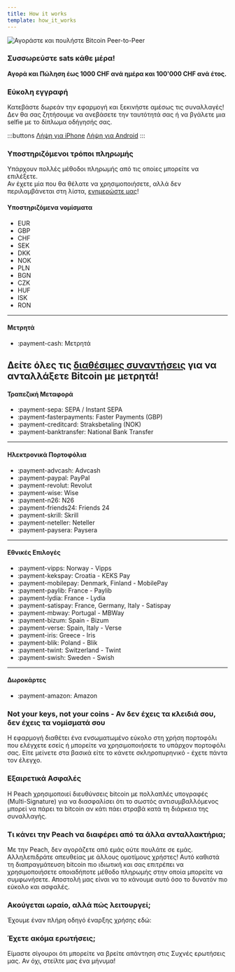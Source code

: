 ```yaml
---
title: How it works
template: how_it_works
---
```

<!--[teaser]-->
![Αγοράστε και πουλήστε Bitcoin Peer-to-Peer](/img/how-it-works/buy-and-sell-bitcoin-peer-to-peer.png)

### Συσσωρεύστε sats <span>κάθε μέρα</span>!

**Αγορά και Πώληση έως 1000 CHF ανά ημέρα και 100'000 CHF ανά έτος.**

<!--[easy_registration]-->
### Εύκολη εγγραφή

Κατεβάστε δωρεάν την εφαρμογή και ξεκινήστε αμέσως τις συναλλαγές! Δεν θα σας ζητήσουμε να ανεβάσετε την ταυτότητά σας ή να βγάλετε μια selfie με το δίπλωμα οδήγησής σας.

:::buttons
[Λήψη για iPhone]($iosUrl$)
[Λήψη για Android]($androidUrl$)
:::

<!--[payment_methods]-->
### Υποστηριζόμενοι τρόποι πληρωμής

Υπάρχουν πολλές μέθοδοι πληρωμής από τις οποίες μπορείτε να επιλέξετε.<br>
Αν έχετε μία που θα θέλατε να χρησιμοποιήσετε, αλλά δεν περιλαμβάνεται στη λίστα, [ενημερώστε μας](mailto:$contactEmail$?subject=Payment%20method)!

#### Υποστηριζόμενα νομίσματα

- EUR
- GBP
- CHF
- SEK
- DKK
- NOK
- PLN
- BGN
- CZK
- HUF
- ISK
- RON

---

#### Μετρητά

- :payment-cash: Μετρητά

Δείτε όλες τις [διαθέσιμες συναντήσεις](/gr/for-meetups/) για να ανταλλάξετε Bitcoin με μετρητά!
---

#### Τραπεζική Μεταφορά

- :payment-sepa: SEPA / Instant SEPA
- :payment-fasterpayments: Faster Payments (GBP)
- :payment-creditcard: Straksbetaling (NOK)
- :payment-banktransfer: National Bank Transfer

---

#### Ηλεκτρονικά Πορτοφόλια

- :payment-advcash: Advcash
- :payment-paypal: PayPal
- :payment-revolut: Revolut
- :payment-wise: Wise
- :payment-n26: N26
- :payment-friends24: Friends 24
- :payment-skrill: Skrill
- :payment-neteller: Neteller
- :payment-paysera: Paysera

---

#### Εθνικές Επιλογές

- :payment-vipps: Norway - Vipps
- :payment-kekspay: Croatia - KEKS Pay
- :payment-mobilepay: Denmark, Finland - MobilePay
- :payment-paylib: France - Paylib
- :payment-lydia: France - Lydia
- :payment-satispay: France, Germany, Italy - Satispay
- :payment-mbway: Portugal - MBWay
- :payment-bizum: Spain - Bizum
- :payment-verse: Spain, Italy - Verse
- :payment-iris: Greece - Iris
- :payment-blik: Poland - Blik
- :payment-twint: Switzerland - Twint
- :payment-swish: Sweden - Swish

---

#### Δωροκάρτες

- :payment-amazon: Amazon

<!--[self_custody]-->
### Not your keys, not your coins - Αν δεν έχεις τα κλειδιά σου, δεν έχεις τα νομίσματά σου

Η εφαρμογή διαθέτει ένα ενσωματωμένο εύκολο στη χρήση πορτοφόλι που ελέγχετε εσείς ή μπορείτε να χρησιμοποιήσετε το υπάρχον πορτοφόλι σας. Είτε μείνετε στα βασικά είτε το κάνετε σκληροπυρηνικό - έχετε πάντα τον έλεγχο.

<!--[security]-->
### Εξαιρετικά Ασφαλές

Η Peach χρησιμοποιεί διευθύνσεις bitcoin με πολλαπλές υπογραφές (Multi-Signature) για να διασφαλίσει ότι το σωστός αντισυμβαλλόμενος  μπορεί να πάρει τα bitcoin αν κάτι πάει στραβά κατά τη διάρκεια της συναλλαγής.

<!--[difference]-->
### Τι κάνει την Peach να διαφέρει από τα άλλα ανταλλακτήρια;

Με την Peach, δεν αγοράζετε από εμάς ούτε πουλάτε σε εμάς.
Αλληλεπιδράτε απευθείας με άλλους ομοτίμους χρήστες!
Αυτό καθιστά τη διαπραγμάτευση bitcoin πιο ιδιωτική και σας επιτρέπει να χρησιμοποιήσετε οποιαδήποτε μέθοδο πληρωμής στην οποία μπορείτε να συμφωνήσετε.
Αποστολή μας είναι να το κάνουμε αυτό όσο το δυνατόν πιο εύκολο και ασφαλές.  

<!--[sounds_cool]-->
### Ακούγεται ωραίο, αλλά πώς λειτουργεί;

Έχουμε έναν πλήρη οδηγό έναρξης χρήσης εδώ:

<!--[questions]-->
### Έχετε ακόμα ερωτήσεις;

Είμαστε σίγουροι ότι μπορείτε να βρείτε απάντηση στις Συχνές ερωτήσεις μας.
Αν όχι, στείλτε μας ένα μήνυμα!
